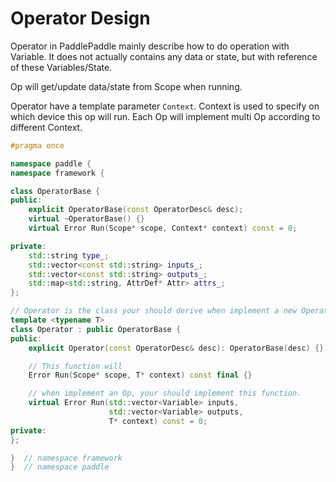 # Operator Design

Operator in PaddlePaddle mainly describe how to do operation with Variable. It does not actually contains any data or state, but with reference of these Variables/State.

Op will get/update data/state from Scope when running.

Operator have a template parameter `Context`. Context is used to specify on which device this op will run. Each Op will implement multi Op according to different Context.

```cpp
#pragma once

namespace paddle {
namespace framework {

class OperatorBase {
public:
    explicit OperatorBase(const OperatorDesc& desc);
    virtual ~OperatorBase() {}
    virtual Error Run(Scope* scope, Context* context) const = 0;

private:
    std::string type_;
    std::vector<const std::string> inputs_;
    std::vector<const std::string> outputs_;
    std::map<std::string, AttrDef* Attr> attrs_;
};

// Operator is the class your should derive when implement a new Operator.
template <typename T>
class Operator : public OperatorBase {
public:
    explicit Operator(const OperatorDesc& desc): OperatorBase(desc) {}

    // This function will
    Error Run(Scope* scope, T* context) const final {}

    // when implement an Op, your should implement this function.
    virtual Error Run(std::vector<Variable> inputs,
                      std::vector<Variable> outputs,
                      T* context) const = 0;
private:
};

}  // namespace framework
}  // namespace paddle
```

